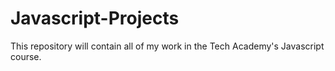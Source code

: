 # Javascript-Projects

This repository will contain all of my work in the Tech Academy's Javascript course. 
